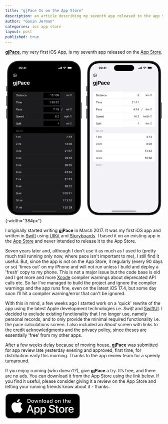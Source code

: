 ```yaml
---
title: "gjPace Is on the App Store"
description: an article describing my seventh app released to the app store
author: "Gavin Jerman"
categories: ios app store
layout: post
published: true
---
```



[**gjPace**](/gjPace), my very first iOS App, is my seventh app released on the [App Store](https://apps.apple.com/app/gjpace/id1532589479?platform=iphone).  

![gjPubs screenshots](/images/2024-04-24-gjpace-released-to-the-app-store-1.png){:width="384px"}


I originally started writing **gjPace** in March 2017. It was my first iOS app and written in [Swift](https://swift.org) using [UIKit](https://developer.apple.com/documentation/uikit) and [Storyboards](https://developer.apple.com/library/archive/documentation/General/Conceptual/Devpedia-CocoaApp/Storyboard.html). I based it on an existing app in the [App Store](https://www.apple.com/uk/app-store) and never intended to release it to the App Store.

Seven years later and, although I don't use it as much as I used to (pretty much trail running only now, where pace isn't important to me), I still find it useful. But, since the app is not on the App Store, it regularly (every 90 days or so) 'times out' on my iPhone and will not run unless I build and deploy a 'fresh' copy to my phone. This is not a major issue but the code base is old and I get more and more [Xcode](https://developer.apple.com/xcode) compiler warnings about deprecated API calls etc. So far I've managed to build the project and ignore the compiler warnings and the app runs fine, even on the latest iOS 17.4, but some day soon I'll hit a compiler warning/error that can't be ignored.

With this in mind, a few weeks ago I started work on a 'quick' rewrite of the app using the latest Apple development technologies i.e. _Swift_ and [SwiftUI](https://developer.apple.com/xcode/swiftui). I decided to exclude existing functionality that I no longer use, namely personal records, and to only provide the minimal required functionality i.e. the pace calculations screen. I also included an _About_ screen with links to the credit acknowledgments and the privacy policy, since theses are essentially 'free' from my other apps.

After a few weeks delay because of moving house, **gjPace** was submitted for app review late yesterday evening and approved, first time, for distribution early this morning. Thanks to the app review team for a speedy turnaround.

If you enjoy running (who doesn't?), give **gjPace** a try. It’s free, and there are no ads. You can download it from the App Store using the link below. If you find it useful, please consider giving it a review on the App Store and letting your running friends know about it - thanks.

[![download](/images/Download_on_the_App_Store_Badge_US-UK_RGB_blk_092917.svg)](https://apps.apple.com/app/gjpace/id1532589479?platform=iphone)
